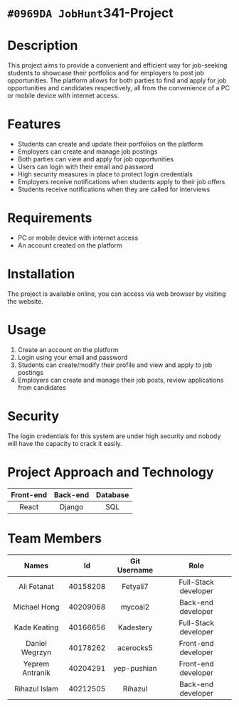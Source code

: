# `#0969DA JobHunt`341-Project
# Description
This project aims to provide a convenient and efficient way for job-seeking students to showcase their portfolios and for employers to post job opportunities. The platform allows for both parties to find and apply for job opportunities and candidates respectively, all from the convenience of a PC or mobile device with internet access.

# Features
- Students can create and update their portfolios on the platform
- Employers can create and manage job postings
- Both parties can view and apply for job opportunities
- Users can login with their email and password
- High security measures in place to protect login credentials
- Employers receive notifications when students apply to their job offers
- Students receive notifications when they are called for interviews

# Requirements
- PC or mobile device with internet access
- An account created on the platform

# Installation
The project is available online, you can access via web browser by visiting the website.

# Usage
1. Create an account on the platform
2. Login using your email and password
3. Students can create/modify their profile and view and apply to job postings
4. Employers can create and manage their job posts, review applications from candidates

# Security
The login credentials for this system are under high security and nobody will have the capacity to crack it easily.

# Project Approach and Technology
| Front-end | Back-end | Database |
| :-: | :-: | :-: |
|React|Django|SQL|

# Team Members
| Names | Id | Git Username | Role |
| :-: | :-: | :-: | :-: |
|Ali Fetanat|40158208|Fetyali7|Full-Stack developer|
|Michael Hong|40209068|mycoal2|Back-end developer|
|Kade Keating|40166656|Kadestery|Full-Stack developer|
|Daniel Wegrzyn|40178262|acerocks5|Front-end developer|
|Yeprem Antranik|40204291|yep-pushian|Front-end developer|
|Rihazul Islam|40212505|Rihazul|Back-end developer|